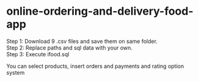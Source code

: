 # online-ordering-and-delivery-food-app

Step 1: Download 9 .csv files and save them on same folder. </br>
Step 2: Replace paths and sql data with your own. </br>
Step 3: Execute ifood.sql </br>

You can select products, insert orders and payments and rating option system 
